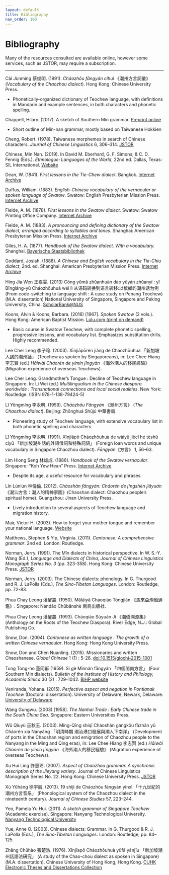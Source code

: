 ```yaml
---
layout: default
title: Bibliography
nav_order: 100
---
```


Bibliography
============

Many of the resources consulted are available online, however some services, such as JSTOR, may require a subscription.

<hr />

Cài Jùnmíng 蔡俊明. (1991). *Cháozhōu fāngyán cíhuì* 《潮州方言詞彙》 (*Vocabulary of the Chaozhou dialect*). Hong Kong: Chinese University Press.

 * Phonetically-organized dictionary of Teochew language, with definitions in Mandarin and example sentences, in both characters and phonetic spelling.

Chappell, Hilary. (2017). A sketch of Southern Min grammar. [Preprint online](https://www.researchgate.net/publication/333580045_Southern_Min_-_A_sketch_grammar_Sinitic_Sino-Tibetan_-_pre-publication_version_2019)

 * Short outline of Min-nan grammar, mostly based on Taiwanese Hokkien

Cheng, Robert. (1978). Taiwanese morphemes in search of Chinese characters. *Journal of Chinese Linguistics* 6, 306–314. [JSTOR](https://www.jstor.org/stable/23752837)

Chinese, Min Nan. (2019). In David M. Eberhard, G. F. Simons, & C. D. Fennig (Eds.). *Ethnologue: Languages of the World*, 22nd ed. Dallas, Texas: SIL International. [Website](https://www.ethnologue.com/language/nan)

Dean, W. (1841). *First lessons in the Tie-Chew dialect*. Bangkok. [Internet Archive](https://archive.org/details/firstlessonsint00deangoog)

Duffus, William. (1883). *English-Chinese vocabulary of the vernacular or spoken language of Swatow*. Swatow: English Presbyterian Mission Press. [Internet Archive](https://archive.org/details/englishchinesev00duffgoog)

Fielde, A. M. (1878). *First lessons in the Swatow dialect*. Swatow: Swatow Printing Office Company. [Internet Archive](https://archive.org/details/FirstLessonsInTheSwatowDialect/)

Fielde, A. M. (1883). *A pronouncing and defining dictionary of the Swatow dialect, arranged according to syllables and tones*. Shanghai: American Presbyterian Mission Press. [Internet Archive](https://archive.org/details/pronouncingdefin00fielrich)

Giles, H. A. (1877). *Handbook of the Swatow dialect. With a vocabulary.* Shanghai. [Bayerische Staatsbibliothek](http://mdz-nbn-resolving.de/urn:nbn:de:bvb:12-bsb00096731-5)

Goddard, Josiah. (1888). *A Chinese and English vocabulary in the Tie-Chiu dialect*, 2nd. ed. Shanghai: American Presbyterian Mission Press. [Internet Archive](https://archive.org/details/achineseandengl00goddgoog)

Hing Jia Wen 王嘉雯. (2013) Cóng yǔmǎ zhǔanhuàn dào yǔyán zhǔanyí : yǐ Bīngláng-yǔ Cháozhōuhuà wéi lì 从语码转换到语言转移:以槟榔屿潮州话为例
(From code-switching to language shift : A case study on Penang Teochew) (M.A. dissertation) National University of Singapore, Singapore and Peking University, China. [ScholarBank@NUS](https://scholarbank.nus.edu.sg/bitstream/10635/42964/1/Hing%20Jia%20Wen%20A0037697M.pdf)

Koons, Alvin & Koons, Barbara. (2016) \[1967\]. *Spoken Swatow* (2 vols.). Hong Kong: American Baptist Mission. [Lulu.com (print on demand)](https://www.lulu.com/en/us/shop/alvin-barbara-koons/spoken-swatow-book-one/paperback/product-1kmgvmny.html)

 * Basic course in Swatow Teochew, with complete phonetic spelling, progressive lessons, and vocabulary list. Emphasizes substitution drills. Highly recommended.

Lee Cher Leng 李子玲. (2003). Xīnjiāpōrén jiǎng de Cháozhōuhuà 「新加坡人講的潮州話」 (Teochew as spoken by Singaporeans), in: Lee Chee Hiang 李志賢 (ed.) *Hǎiwài Cháorén de yímín jīngyàn* 《海外潮人的移民經驗》 (Migration experience of overseas Teochews).

Lee Cher Leng. Grandmother’s Tongue : Decline of Teochew language in Singapore. In: Li Wei (ed.) *Multilingualism in the Chinese diaspora worldwide : Transnational connections and local social realities*. New York: Routledge. (ISBN 978-1-138-79424-5)

Lǐ Yǒngmíng 李永明. (1959). *Cháozhōu Fāngyán* 《潮州方言》 (*The Chaozhou dialect*). Beijing: Zhōnghuá Shūjú 中華書局.

 * Pioneering study of Teochew language, with extensive vocabulary list in both phonetic spelling and characters.

Lǐ Yǒngmíng 李永明. (1991). Xīnjiāpō Cháozhōuhuà de wàiyǔ jiècí hé tèshū cíyǔ 「新加坡潮州話的外語借詞和特殊詞語」 (Foreign loan words and unique vocabulary in Singapore Chaozhou dialect). *Fāngyán*《方言》 1, 56–63.

Lim Hiong Seng 林雄成. (1886). *Handbook of the Swatow vernacular*. Singapore: “Koh Yew Hean” Press. [Internet Archive](http://www.archive.org/details/cu31924023551306)

 * Despite its age, a useful resource for vocabulary and phrases.

Lín Lúnlún 林倫倫. (2012). *Cháoshàn fāngyán: Cháorén de jīngshén jiāyuán* 《潮汕方言：潮人的精神家園》(Chaoshan dialect: Chaozhou people’s spiritual home). Guangzhou: Jinan University Press.

 * Lively introduction to several aspects of Teochew language and migration history.

Mair, Victor H. (2003). How to forget your mother tongue and remember your national language. [Website](http://www.pinyin.info/readings/mair/taiwanese.html)

Matthews, Stephen & Yip, Virginia. (2011). *Cantonese: A comprehensive grammar*. 2nd ed. London: Routledge.

Norman, Jerry. (1991). The Mǐn dialects in historical perspective. In W. S.-Y. Wang (Ed.), *Language and Dialects of China,* *Journal of Chinese Linguistics Monograph Series No. 3* (pp. 323-358). Hong Kong: Chinese University Press. [JSTOR](https://www.jstor.org/stable/23827042)

Norman, Jerry. (2003). The Chinese dialects: phonology. In G. Thurgood and R. J. LaPolla (Eds.), *The Sino-Tibetan Languages*. London: Routledge, pp. 72-83.

Phua Chay Leong 潘醒農. (1950). Mǎláiyǎ Cháoqiáo Tōngjiàn 《馬來亞潮僑通鑑》. Singapore: Nándǎo Chūbǎnshè 南島出版社.

Phua Chay Leong 潘醒農. (1993). Cháoqiáo Sùyuán Jì 《潮僑溯源集》 (Anthology on the Roots of the Teochew Diaspora). River Edge, N.J.: Global Publishing Co.

Snow, Don. (2004). *Cantonese as written language : The growth of a written Chinese vernacular*. Hong Kong: Hong Kong University Press.

Snow, Don and Chen Nuanling. (2015). Missionaries and written Chaoshanese. *Global Chinese* 1 (1) : 5-26. [doi:10.1515/glochi-2015-1001](https://doi.org/10.1515/glochi-2015-1001)

Tung Tong-ho 董同龢 (1959). Sì gè Mǐnnán fāngyán 「四個閩南方言」 (Four Southern Min dialects). *Bulletin of the Institute of History and Philology, Academia Sinica* 30 (2) : 729-1042. [BIHP website](https://www2.ihp.sinica.edu.tw/file/4159uYkeDst.pdf)

Veniranda, Yohana. (2015). *Perfective aspect and negation in Pontianak Teochew* (Doctoral dissertation). University of Delaware, Newark, Delaware. [University of Delaware](http://udspace.udel.edu/handle/19716/17687)

Wang Gungwu. (2003) \[1958\]. *The Nanhai Trade : Early Chinese trade in the South China Sea*. Singapore: Eastern Universities Press.

Wū Qīuyù 巫秋玉. (2003). Míng-Qīng shíqī Cháoshàn gángkǒu fāzhǎn yǔ Cháorén xìa Nányáng 「明清時期 潮汕港口發展與潮人下南洋」 (Development of ports in the Chaoshan region and emigration of Chaozhou people to the Nanyang in the Ming and Qing eras), in: Lee Chee Hiang 李志賢 (ed.) *Hǎiwài Cháorén de yímín jīngyàn* 《海外潮人的移民經驗》 (Migration experience of overseas Teochews).

Xu Hui Ling 許惠玲. (2007). *Aspect of Chaozhou grammar. A synchronic description of the Jieyang variety*. Journal of Chinese Linguistics Monograph Series No. 22. Hong Kong: Chinese University Press. [JSTOR](https://www.jstor.org/stable/23826160)

Xú Yǔháng 徐宇航. (2013). 19 shìjì de Cháozhōu fāngyán yīnxì 「十九世紀的潮州方言音系」 (Phonological system of the Chaozhou dialect in the nineteenth century). *Journal of Chinese Studies* 57, 223–244.

Yeo, Pamela Yu Hui. (2011). *A sketch grammar of Singapore Teochew* (Academic exercise). Singapore: Nanyang Technological University. [Nanyang Technological University](http://hdl.handle.net/10220/7801)

Yue, Anne O. (2003). Chinese dialects: Grammar. In G. Thurgood & R. J. LaPolla (Eds.), *The Sino-Tibetan Languages*. London: Routledge, pp. 84–125.

Zhāng Chǔhào 張楚浩. (1976). Xīnjīapō Cháozhōuhuà yǔfǎ yánjīu 「新加坡潮州話語法硏究」 (A study of the Chao-chou dialect as spoken in Singapore) (M.A. dissertation). Chinese University of Hong Kong, Hong Kong. [CUHK Electronic Theses and Dissertations Collection](https://repository.lib.cuhk.edu.hk/en/item/cuhk-321252)
